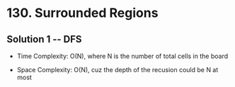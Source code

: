 # 130. Surrounded Regions

## Solution 1 -- DFS

* Time Complexity: O(N), where N is the number of total cells in the board

* Space Complexity: O(N), cuz the depth of the recusion could be N at most
